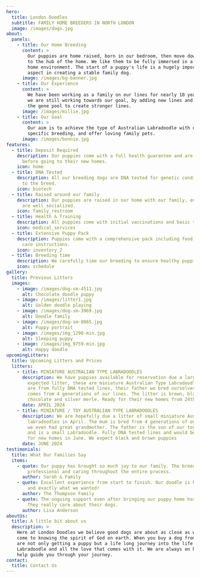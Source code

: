 ```yaml
---
hero:
  title: London Doodles
  subtitle: FAMILY HOME BREEDERS IN NORTH LONDON
  image: /images/dogs.jpg
about:
  panels:
    - title: Our Home Breeding
      content: >
        Our puppies are home raised, born in our bedroom, then move downstairs
        to the hub of the home. We like them to be fully immersed in a normal
        home environment. The start of a puppy's life is a hugely important
        aspect in creating a stable family dog.
      image: /images/bg-banner.jpg
    - title: Our Experience
      content: >
        We have been working as a family on our lines for nearly 10 years, but
        we are still working towards our goal, by adding new lines and opening
        the gene pool to create stronger lines.
      image: /images/millie.jpg
    - title: Our Goal
      content: >
        Our aim is to achieve the type of Australian Labradoodle with our own
        specific breeding, and offer loving family pets.
      image: /images/bonnie.jpg
features:
  - title: Deposit Required
    description: Our puppies come with a full health guarantee and are vet checked
      before going to their new homes.
    icon: home
  - title: DNA Tested
    description: All our breeding dogs are DNA tested for genetic conditions common
      to the breed.
    icon: biotech
  - title: Raised around our family
    description: Our puppies are raised in our home with our family, ensuring they
      are well socialized.
    icon: family_restroom
  - title: Health & Training
    description: All puppies come with initial vaccinations and basic training.
    icon: medical_services
  - title: Extensive Puppy Pack
    description: Puppies come with a comprehensive pack including food, toys, and
      care instructions.
    icon: inventory_2
  - title: Breeding time
    description: We carefully time our breeding to ensure healthy puppies and mothers.
    icon: schedule
gallery:
  title: Previous Litters
  images:
    - image: /images/dog-sm-4511.jpg
      alt: Chocolate doodle puppy
    - image: /images/litter1.jpg
      alt: Golden doodle playing
    - image: /images/dog-sm-3969.jpg
      alt: Doodle family
    - image: /images/dog-sm-8065.jpg
      alt: Puppy portrait
    - image: /images/img_1290-min.jpg
      alt: Sleeping puppy
    - image: /images/img_9759-min.jpg
      alt: Happy doodle
upcomingLitters:
  title: Upcoming Litters and Prices
  litters:
    - title: MINIATURE AUSTRALIAN TYPE LABRADOODLES
      description: We have puppies available for reservation due a larger than
        expected litter, these are miniature Australian Type Labradoodles. They
        are from fully DNA tested lines, their father we bred ourselves and
        comes from 4 generations of our lines. The litter is brown, black,
        chocolate and silver merle. Ready for their new homes from 24th April
      date: APRIL 2024
    - title: MINIATURE / TOY AUSTRALIAN TYPE LABRADOODLES
      description: We are hopefully due a litter of small miniature Australian type
        labradoodles in April. The mum is bred from 4 generations of our lines,
        we even had great grandmother. The father is the son of our toy poodle,
        and is a small Labradoodle. Fully DNA tested lines and would be ready
        for new homes in June. We expect black and brown puppies
      date: JUNE 2024
testimonials:
  title: What Our Families Say
  items:
    - quote: Our puppy has brought so much joy to our family. The breeder was
        professional and caring throughout the entire process.
      author: Sarah & Family
    - quote: Excellent experience from start to finish. Our doodle is healthy, happy,
        and exactly what we wanted!
      author: The Thompson Family
    - quote: The ongoing support even after bringing our puppy home has been amazing.
        They really care about their dogs.
      author: Lisa Anderson
aboutUs:
  title: A little bit about us
  description: >
    Here at London Doodles we believe good dogs are about as close as we can
    come to knowing the spirit of God on earth. When you buy a dog from us, you
    are not only getting a puppy but a life long journey into the life of a
    Labradoodle and all the love that comes with it. We are always on hand to
    help guide you through your journey.
contact:
  title: Contact Us
---
```

